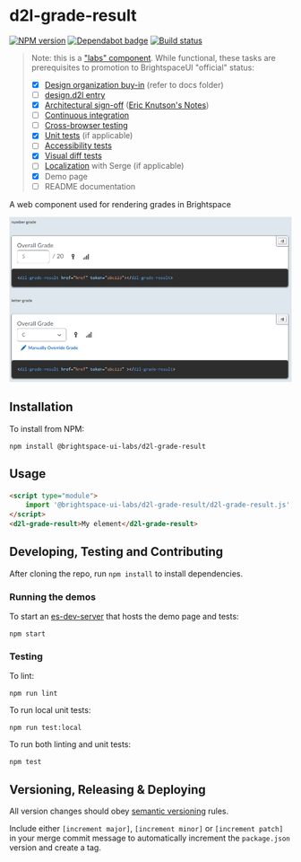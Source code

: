 # d2l-grade-result

[![NPM version](https://img.shields.io/npm/v/@brightspace-ui-labs/grade-result.svg)](https://www.npmjs.org/package/@brightspace-ui-labs/grade-result)
[![Dependabot badge](https://flat.badgen.net/dependabot/BrightspaceUILabs/d2l-grade-result?icon=dependabot)](https://app.dependabot.com/)
[![Build status](https://travis-ci.com/github/BrightspaceUILabs/grade-result.svg?branch=master)](https://travis-ci.com/github/BrightspaceUILabs/grade-result)

> Note: this is a ["labs" component](https://github.com/BrightspaceUI/guide/wiki/Component-Tiers). While functional, these tasks are prerequisites to promotion to BrightspaceUI "official" status:
>
> - [x] [Design organization buy-in](https://github.com/BrightspaceUI/guide/wiki/Before-you-build#working-with-design) (refer to docs folder)
> - [ ] [design.d2l entry](http://design.d2l/)
> - [x] [Architectural sign-off](https://github.com/BrightspaceUI/guide/wiki/Before-you-build#web-component-architecture) ([Eric Knutson's Notes](https://desire2learn.atlassian.net/wiki/spaces/Nimbus/pages/949223655/Eric+s+thoughts+for+a+slicey+workflow+with+features+along+the+way))
> - [ ] [Continuous integration](https://github.com/BrightspaceUI/guide/wiki/Testing#testing-continuously-with-travis-ci)
> - [ ] [Cross-browser testing](https://github.com/BrightspaceUI/guide/wiki/Testing#cross-browser-testing-with-sauce-labs)
> - [x] [Unit tests](https://github.com/BrightspaceUI/guide/wiki/Testing#testing-with-polymer-test) (if applicable)
> - [ ] [Accessibility tests](https://github.com/BrightspaceUI/guide/wiki/Testing#automated-accessibility-testing-with-axe)
> - [x] [Visual diff tests](https://github.com/BrightspaceUI/visual-diff)
> - [ ] [Localization](https://github.com/BrightspaceUI/guide/wiki/Localization) with Serge (if applicable)
> - [x] Demo page
> - [ ] README documentation

A web component used for rendering grades in Brightspace

![demo screenshot](./docs/demo_screenshot.png)

## Installation

To install from NPM:

```shell
npm install @brightspace-ui-labs/d2l-grade-result
```

## Usage

```html
<script type="module">
    import '@brightspace-ui-labs/d2l-grade-result/d2l-grade-result.js';
</script>
<d2l-grade-result>My element</d2l-grade-result>
```

## Developing, Testing and Contributing

After cloning the repo, run `npm install` to install dependencies.

### Running the demos

To start an [es-dev-server](https://open-wc.org/developing/es-dev-server.html) that hosts the demo page and tests:

```shell
npm start
```

### Testing

To lint:

```shell
npm run lint
```

To run local unit tests:

```shell
npm run test:local
```

To run both linting and unit tests:

```shell
npm test
```

## Versioning, Releasing & Deploying

All version changes should obey [semantic versioning](https://semver.org/) rules.

Include either `[increment major]`, `[increment minor]` or `[increment patch]` in your merge commit message to automatically increment the `package.json` version and create a tag.








